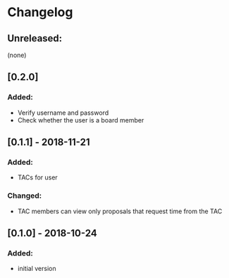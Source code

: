 # Changelog

## Unreleased:

(none)

## [0.2.0]

### Added:

- Verify username and password
- Check whether the user is a board member

## [0.1.1] - 2018-11-21

### Added:
- TACs for user

### Changed:
- TAC members can view only proposals that request time from the TAC

## [0.1.0] - 2018-10-24

### Added:
- initial version

